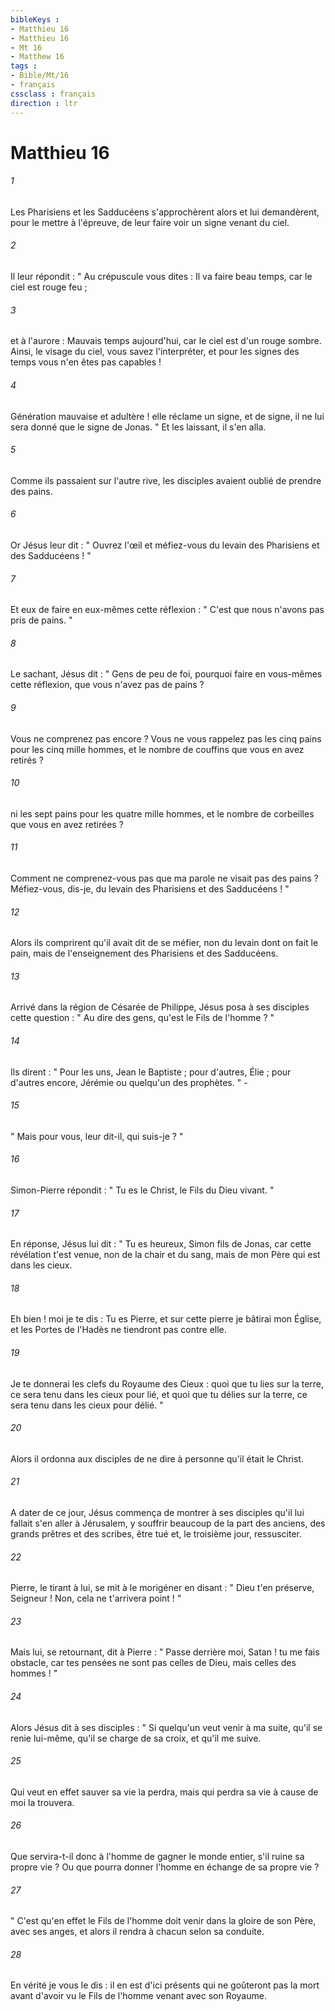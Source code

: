 ```yaml
---
bibleKeys : 
- Matthieu 16
- Matthieu 16
- Mt 16
- Matthew 16
tags : 
- Bible/Mt/16
- français
cssclass : français
direction : ltr
---
```


# Matthieu 16

###### 1
Les Pharisiens et les Sadducéens s'approchèrent alors et lui demandèrent, pour le mettre à l'épreuve, de leur faire voir un signe venant du ciel. 
###### 2
Il leur répondit : " Au crépuscule vous dites : Il va faire beau temps, car le ciel est rouge feu ; 
###### 3
et à l'aurore : Mauvais temps aujourd'hui, car le ciel est d'un rouge sombre. Ainsi, le visage du ciel, vous savez l'interpréter, et pour les signes des temps vous n'en êtes pas capables ! 
###### 4
Génération mauvaise et adultère ! elle réclame un signe, et de signe, il ne lui sera donné que le signe de Jonas. " Et les laissant, il s'en alla. 
###### 5
Comme ils passaient sur l'autre rive, les disciples avaient oublié de prendre des pains. 
###### 6
Or Jésus leur dit : " Ouvrez l'œil et méfiez-vous du levain des Pharisiens et des Sadducéens ! " 
###### 7
Et eux de faire en eux-mêmes cette réflexion : " C'est que nous n'avons pas pris de pains. " 
###### 8
Le sachant, Jésus dit : " Gens de peu de foi, pourquoi faire en vous-mêmes cette réflexion, que vous n'avez pas de pains ? 
###### 9
Vous ne comprenez pas encore ? Vous ne vous rappelez pas les cinq pains pour les cinq mille hommes, et le nombre de couffins que vous en avez retirés ? 
###### 10
ni les sept pains pour les quatre mille hommes, et le nombre de corbeilles que vous en avez retirées ? 
###### 11
Comment ne comprenez-vous pas que ma parole ne visait pas des pains ? Méfiez-vous, dis-je, du levain des Pharisiens et des Sadducéens ! " 
###### 12
Alors ils comprirent qu'il avait dit de se méfier, non du levain dont on fait le pain, mais de l'enseignement des Pharisiens et des Sadducéens. 
###### 13
Arrivé dans la région de Césarée de Philippe, Jésus posa à ses disciples cette question : " Au dire des gens, qu'est le Fils de l'homme ? " 
###### 14
Ils dirent : " Pour les uns, Jean le Baptiste ; pour d'autres, Élie ; pour d'autres encore, Jérémie ou quelqu'un des prophètes. " - 
###### 15
" Mais pour vous, leur dit-il, qui suis-je ? " 
###### 16
Simon-Pierre répondit : " Tu es le Christ, le Fils du Dieu vivant. " 
###### 17
En réponse, Jésus lui dit : " Tu es heureux, Simon fils de Jonas, car cette révélation t'est venue, non de la chair et du sang, mais de mon Père qui est dans les cieux. 
###### 18
Eh bien ! moi je te dis : Tu es Pierre, et sur cette pierre je bâtirai mon Église, et les Portes de l'Hadès ne tiendront pas contre elle. 
###### 19
Je te donnerai les clefs du Royaume des Cieux : quoi que tu lies sur la terre, ce sera tenu dans les cieux pour lié, et quoi que tu délies sur la terre, ce sera tenu dans les cieux pour délié. " 
###### 20
Alors il ordonna aux disciples de ne dire à personne qu'il était le Christ. 
###### 21
A dater de ce jour, Jésus commença de montrer à ses disciples qu'il lui fallait s'en aller à Jérusalem, y souffrir beaucoup de la part des anciens, des grands prêtres et des scribes, être tué et, le troisième jour, ressusciter. 
###### 22
Pierre, le tirant à lui, se mit à le morigéner en disant : " Dieu t'en préserve, Seigneur ! Non, cela ne t'arrivera point ! " 
###### 23
Mais lui, se retournant, dit à Pierre : " Passe derrière moi, Satan ! tu me fais obstacle, car tes pensées ne sont pas celles de Dieu, mais celles des hommes ! " 
###### 24
Alors Jésus dit à ses disciples : " Si quelqu'un veut venir à ma suite, qu'il se renie lui-même, qu'il se charge de sa croix, et qu'il me suive. 
###### 25
Qui veut en effet sauver sa vie la perdra, mais qui perdra sa vie à cause de moi la trouvera. 
###### 26
Que servira-t-il donc à l'homme de gagner le monde entier, s'il ruine sa propre vie ? Ou que pourra donner l'homme en échange de sa propre vie ? 
###### 27
" C'est qu'en effet le Fils de l'homme doit venir dans la gloire de son Père, avec ses anges, et alors il rendra à chacun selon sa conduite. 
###### 28
En vérité je vous le dis : il en est d'ici présents qui ne goûteront pas la mort avant d'avoir vu le Fils de l'homme venant avec son Royaume. 

